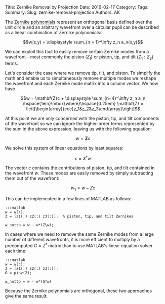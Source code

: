Title: Zernike Removal by Projection 
Date: 2016-02-17
Category: 
Tags:
Summary: 
Slug: zernike-removal-projection
Authors: AK

The [Zernike polynomials](https://en.wikipedia.org/wiki/Zernike_polynomials) represent an orthogonal basis defined over the unit circle and an arbitrary wavefront over a circular pupil can be described as a linear combination of Zernike polynomials:

$$w(x,y) = \displaystyle \sum_{n = 1}^\infty z_n a_n(x,y)$$

We can exploit this fact to easily remove certain Zernike modes from a wavefront - most commonly the piston ($Z_1$) or piston, tip, and tilt ($Z_1:Z_3$) terms. 

Let's consider the case where we remove tip, tilt, and piston. To simplify the math and enable us to simultaneously remove multiple modes we reshape the wavefront and each Zernike mode matrix into a column vector. We now have 

$$w = \mathbf{Z}c + \displaystyle \sum_{n=4}^\infty z_n a_n \hspace{1em}\mbox{where}\hspace{0.25em} \mathbf{Z} = \left[\begin{array}{ccc}z_1&z_2&z_3\end{array}\right]$$
 
At this point we are only concerned with the piston, tip, and tilt components of the wavefront so we can ignore the higher-order terms represented by the sum in the above expression, leaving us with the following equation:

$$w = \mathbf{Z}c$$

We solve this system of linear equations by least squares:

$$c = \mathbf{Z}^\dagger w$$

The vector $c$ contains the contributions of piston, tip, and tilt contained in the wavefront $w$. These modes are easily removed by simply subtracting them out of the wavefront:

$$w_1 = w - Zc$$

This can be implemented in a few lines of MATLAB as follows:

    :::matlab
    w = w(:);
    Z = [z1(:) z2(:) z3(:)];  % piston, tip, and tilt Zernikes
    
    w_nottp = w - w*(Z\w);

In cases where we need to remove the same Zernike modes from a large number of different wavefronts, it is more efficient to multiply by a precomputed $G = Z^\dagger$ matrix than to use MATLAB's linear equation solver each time: 

    :::matlab
    w = w(:);
    Z = [z1(:) z2(:) z3(:)];
    G = pinv(Z);

    w_nottp = w - w*(G*w)

Because the Zernike polynomials are orthogonal, these two approaches give the same result.
